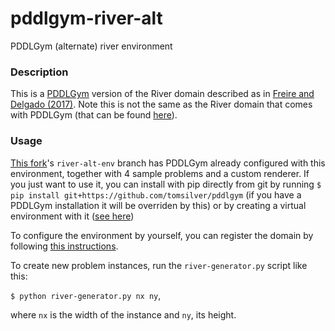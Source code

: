 # pddlgym-river-alt
PDDLGym (alternate) river environment

### Description
This is a [PDDLGym](https://github.com/tomsilver/pddlgym/) version of the River domain described as in [Freire and Delgado (2017)](http://www.ifaamas.org/Proceedings/aamas2017/pdfs/p741.pdf).
Note this is not the same as the River domain that comes with PDDLGym (that can be found [here](https://github.com/tomsilver/pddlgym/blob/master/pddlgym/pddl/river.pddl)).

### Usage
[This fork](https://github.com/GCrispino/pddlgym/)'s `river-alt-env` branch has PDDLGym already configured with this environment, together with 4 sample problems and a custom renderer. If you just want to use it, you can install with pip directly from git by running `$ pip install git+https://github.com/tomsilver/pddlgym` (if you have a PDDLGym installation it will be overriden by this) or by creating a virtual environment with it ([see here](https://github.com/tomsilver/pddlgym#installing-from-source-if-you-want-to-make-changes-to-pddlgym))

To configure the environment by yourself, you can register the domain by following [this instructions](https://github.com/tomsilver/pddlgym#adding-a-new-domain).

To create new problem instances, run the `river-generator.py` script like this:

`$ python river-generator.py nx ny`,

where `nx` is the width of the instance and `ny`, its height.
